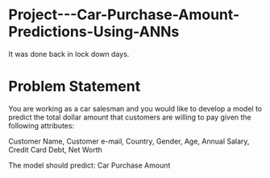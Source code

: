 # Project---Car-Purchase-Amount-Predictions-Using-ANNs
It was done back in lock down days.

Problem Statement
=================

You are working as a car salesman and you would like to develop a model to predict the total dollar amount that customers are willing to pay given the following attributes:

Customer Name, Customer e-mail, Country, Gender, Age, Annual Salary, Credit Card Debt, Net Worth

The model should predict: Car Purchase Amount
